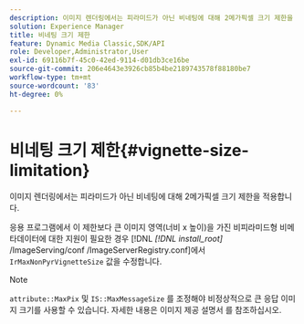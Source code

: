 ```yaml
---
description: 이미지 렌더링에서는 피라미드가 아닌 비네팅에 대해 2메가픽셀 크기 제한을 적용합니다.
solution: Experience Manager
title: 비네팅 크기 제한
feature: Dynamic Media Classic,SDK/API
role: Developer,Administrator,User
exl-id: 69116b7f-45c0-42ed-9114-d01db3ce16be
source-git-commit: 206e4643e3926cb85b4be2189743578f88180be7
workflow-type: tm+mt
source-wordcount: '83'
ht-degree: 0%

---
```


# 비네팅 크기 제한{#vignette-size-limitation}

이미지 렌더링에서는 피라미드가 아닌 비네팅에 대해 2메가픽셀 크기 제한을 적용합니다.

응용 프로그램에서 이 제한보다 큰 이미지 영역(너비 x 높이)을 가진 비피라미드형 비메타데이터에 대한 지원이 필요한 경우 [!DNL *[!DNL install_root]* /ImageServing/conf /ImageServerRegistry.conf]에서 `IrMaxNonPyrVignetteSize` 값을 수정합니다.

>[!NOTE]
>
>`attribute::MaxPix` 및  `IS::MaxMessageSize` 를 조정해야 비정상적으로 큰 응답 이미지 크기를 사용할 수 있습니다. 자세한 내용은 이미지 제공 설명서 를 참조하십시오.
